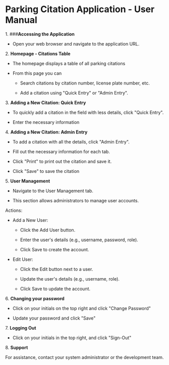 # Parking Citation Application - User Manual

1\. ###**Accessing the Application**

-   Open your web browser and navigate to the application URL.




2\. **Homepage - Citations Table**

-   The homepage displays a table of all parking citations

-   From this page you can

    -   Search citations by citation number, license plate number, etc.

    -   Add a citation using "Quick Entry" or "Admin Entry".




3\. **Adding a New Citation: Quick Entry**

-   To quickly add a citation in the field with less details, click
    "Quick Entry".

-   Enter the necessary information




4\. **Adding a New Citation: Admin Entry**

-   To add a citation with all the details, click "Admin Entry".

-   Fill out the necessary information for each tab.

-   Click "Print" to print out the citation and save it.

-   Click "Save" to save the citation




5\. **User Management**

-   Navigate to the User Management tab.

-   This section allows administrators to manage user accounts.

Actions:

-   Add a New User:

    -   Click the Add User button.

    -   Enter the user\'s details (e.g., username, password, role).

    -   Click Save to create the account.

-   Edit User:

    -   Click the Edit button next to a user.

    -   Update the user\'s details (e.g., username, role).

    -   Click Save to update the account.




6\. **Changing your password**

-   Click on your initials on the top right and click "Change Password"

-   Update your password and click "Save"




7\. **Logging Out**

-   Click on your initials in the top right, and click "Sign-Out"




8\. **Support**

For assistance, contact your system administrator or the development
team.

